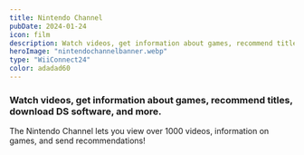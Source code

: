 ```yaml
---
title: Nintendo Channel
pubDate: 2024-01-24
icon: film
description: Watch videos, get information about games, recommend titles, download DS software, and more.
heroImage: "nintendochannelbanner.webp"
type: "WiiConnect24"
color: adadad60
---
```

### Watch videos, get information about games, recommend titles, download DS software, and more.

The Nintendo Channel lets you view over 1000 videos, information on games, and send recommendations!